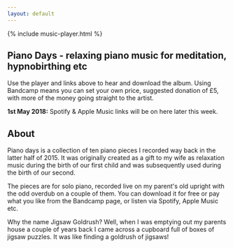 ```yaml
---
layout: default
---
```

<div class="col-cont text-section"> 
    {% include music-player.html %}

<h2>Piano Days - relaxing piano music for meditation, hypnobirthing etc</h2>

<p>Use the player and links above to hear and download the album. Using Bandcamp means you can set your own price, suggested donation of &pound;5, with more of the money going straight to the artist.</p>

<p><strong>1st May 2018:</strong> Spotify &amp; Apple Music links will be on here later this week.</p>

<h2>About</h2>

<p>Piano days is a collection of ten piano pieces I recorded way back in the latter half of 2015. It was originally created as a gift to my wife as relaxation music during the birth of our first child and was subsequently used during the birth of our second.</p>

<p>The pieces are for solo piano, recorded live on my parent's old upright with the odd overdub on a couple of them. You can download it for free or pay what you like from the Bandcamp page, or listen via Spotify, Apple Music etc.</p>

<p>Why the name Jigsaw Goldrush? Well, when I was emptying out my parents house a couple of years back I came across a cupboard full of boxes of jigsaw puzzles. It was like finding a goldrush of jigsaws!</p>

</div>
